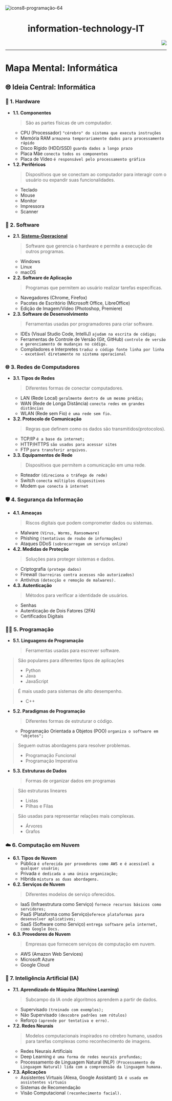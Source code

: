 ![icons8-programação-64](https://github.com/user-attachments/assets/060b1711-c071-41e2-9dfd-60535dc3e3ee) 

<h1 align="center"> information-technology-IT </h1>
<p align="right">
<img loading="lazy" src="http://img.shields.io/static/v1?label=STATUS&message=EM%20DESENVOLVIMENTO"/> 
</p>

---

# Mapa Mental: Informática

## 🌐 Ideia Central: Informática

### 📁 1. Hardware
- **1.1. Componentes**
  > São as partes físicas de um computador.
  - CPU (Processador) ```"cérebro" do sistema que executa instruções```
  - Memória RAM ```armazena temporariamente dados para processamento rápido```
  - Disco Rígido (HDD/SSD) ```guarda dados a longo prazo```
  - Placa Mãe ```conecta todos os componentes```
  - Placa de Vídeo ```é responsável pelo processamento gráfico```
- **1.2. Periféricos**
  > Dispositivos que se conectam ao computador para interagir com o usuário ou expandir suas funcionalidades.
  - Teclado
  - Mouse
  - Monitor
  - Impressora
  - Scanner

### 💾 2. Software
- **2.1. [Sistema-Operacional](docs/Sistema-Operacional.md)**
  > Software que gerencia o hardware e permite a execução de outros programas.
  - Windows
  - Linux
  - macOS
- **2.2. Software de Aplicação**
  > Programas que permitem ao usuário realizar tarefas específicas.
  - Navegadores (Chrome, Firefox)
  - Pacotes de Escritório (Microsoft Office, LibreOffice)
  - Edição de Imagem/Vídeo (Photoshop, Premiere)
- **2.3. Software de Desenvolvimento**
  > Ferramentas usadas por programadores para criar software.
  - IDEs (Visual Studio Code, IntelliJ) ```ajudam na escrita de código;```
  - Ferramentas de Controle de Versão (Git, GitHub) ```controle de versão e gerenciamento de mudanças no código.```
  - Compiladores e Interpretes ```traduz o código fonte linha por linha - excetável diretamente no sistema operacional```

### 🌐 3. Redes de Computadores
- **3.1. Tipos de Redes**
  > Diferentes formas de conectar computadores.
  - LAN (Rede Local) ```geralmente dentro de um mesmo prédio;```
  - WAN (Rede de Longa Distância) ```conecta redes em grandes distâncias```
  - WLAN (Rede sem Fio) ```é uma rede sem fio.```
- **3.2. Protocolo de Comunicação**
  > Regras que definem como os dados são transmitidos(protocolos).
  - TCP/IP ```é a base da internet;```
  - HTTP/HTTPS ```são usados para acessar sites```
  - FTP ```para transferir arquivos.```
- **3.3. Equipamentos de Rede**
  > Dispositivos que permitem a comunicação em uma rede.
  - Roteador ```(direciona o tráfego de rede)```
  - Switch ```conecta múltiplos dispositivos```
  - Modem ```que conecta à internet```

### 🛡️ 4. Segurança da Informação
- **4.1. Ameaças**
  > Riscos digitais que podem comprometer dados ou sistemas.
  - Malware ````(Vírus, Worms, Ransomware)````
  - Phishing ```(tentativas de roubo de informações)```
  - Ataques DDoS ```(sobrecarregam um serviço online)```
- **4.2. Medidas de Proteção**
  > Soluções para proteger sistemas e dados.
  - Criptografia ```(protege dados)```
  - Firewall ```(barreiras contra acessos não autorizados)```
  - Antivírus ```(detecção e remoção de malwares).```
- **4.3. Autenticação**
  > Métodos para verificar a identidade de usuários.
  - Senhas
  - Autenticação de Dois Fatores (2FA)
  - Certificados Digitais

### 👨‍💻 5. Programação
- **5.1. Linguagens de Programação**
  > Ferramentas usadas para escrever software.

> São populares para diferentes tipos de aplicações
  > - Python
  > - Java
  > - JavaScript
    
> É mais usado para sistemas de alto desempenho.
  > - C++ 
    
- **5.2. Paradigmas de Programação**
  > Diferentes formas de estruturar o código.
  - Programação Orientada a Objetos (POO) ```organiza o software em "objetos";```

> Seguem outras abordagens para resolver problemas.
  > - Programação Funcional
  > - Programação Imperativa
- **5.3. Estruturas de Dados**
  > Formas de organizar dados em programas

> São estruturas lineares
  > - Listas
  > - Pilhas e Filas

> São usadas para representar relações mais complexas.
  > - Árvores
  > - Grafos

### ☁️ 6. Computação em Nuvem
- **6.1. Tipos de Nuvem**
  - Pública ```é oferecida por provedores como AWS e é acessível a qualquer usuário;```
  - Privada ```é dedicada a uma única organização;```
  - Híbrida ```mistura as duas abordagens.```
- **6.2. Serviços de Nuvem**
  > Diferentes modelos de serviço oferecidos.
  - IaaS (Infraestrutura como Serviço) ```fornece recursos básicos como servidores;```
  - PaaS (Plataforma como Serviço)```oferece plataformas para desenvolver aplicativos;```
  - SaaS (Software como Serviço) ```entrega software pela internet, como Google Docs.```
- **6.3. Provedores de Nuvem**
  > Empresas que fornecem serviços de computação em nuvem.
  - AWS (Amazon Web Services)
  - Microsoft Azure
  - Google Cloud

### 🧠 7. Inteligência Artificial (IA)
- **7.1. Aprendizado de Máquina (Machine Learning)**
  > Subcampo da IA onde algoritmos aprendem a partir de dados.
  - Supervisado ```(treinado com exemplos);```
  - Não Supervisado ```(descobre padrões sem rótulos)```
  - Reforço ```(aprende por tentativa e erro).```
- **7.2. Redes Neurais**
  > Modelos computacionais inspirados no cérebro humano, usados para tarefas complexas como reconhecimento de imagens.
  - Redes Neurais Artificiais 
  - Deep Learning ```é uma forma de redes neurais profundas;```
  - Processamento de Linguagem Natural (NLP) ```(Processamento de Linguagem Natural) lida com a compreensão da linguagem humana.```
- **7.3. Aplicações**
  - Assistentes Virtuais (Alexa, Google Assistant) ```IA é usada em assistentes virtuais```
  - Sistemas de Recomendação
  - Visão Computacional ```(reconhecimento facial).```
